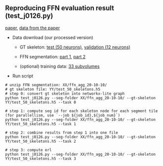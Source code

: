 Reproducing FFN evaluation result (test_j0126.py)
----
[paper](https://www.nature.com/articles/s41592-018-0049-4), [data from the paper](https://storage.googleapis.com/j0126-nature-methods-data/GgwKmcKgrcoNxJccKuGIzRnQqfit9hnfK1ctZzNbnuU/README.txt)
- Data download (our processed version)
    - GT skeleton: [test (50 neurons)](https://huggingface.co/datasets/pytc/zebrafinch-j0126/blob/main/test_50_skeletons.h5), [validation (12 neurons)](https://huggingface.co/datasets/pytc/zebrafinch-j0126/blob/main/valid_12_skeletons.h5)
  
    - FFN segmentation: [part 1](), [part 2]()

    - (optional) training data: [33 subvolumes](https://huggingface.co/datasets/pytc/zebrafinch-j0126/blob/main/j0126-train-33vol.zip)
- Run script
```
# unzip FFN segmentation: XX/ffn_agg_20-10-10/
# gt skeleton file: YY/test_50_skeletons.h5
# step 0: convert gt skeleton into networkx-lite graph
python test_j0126.py --seg-folder XX/ffn_agg_20-10-10/ --gt-skeleton YY/test_50_skeletons.h5 --task 0

# step 1: compute seg id for each skeleton node for each segment tile (for parallellism, use `--job ${job_id},${job_num}`) 
python test_j0126.py --seg-folder XX/ffn_agg_20-10-10/ --gt-skeleton YY/test_50_skeletons.h5 --task 1

# step 2: combine results from step 1 into one file 
python test_j0126.py --seg-folder XX/ffn_agg_20-10-10/ --gt-skeleton YY/test_50_skeletons.h5 --task 2

# step 3: compute erl
python test_j0126.py --seg-folder XX/ffn_agg_20-10-10/ --gt-skeleton YY/test_50_skeletons.h5 --task 3
```
